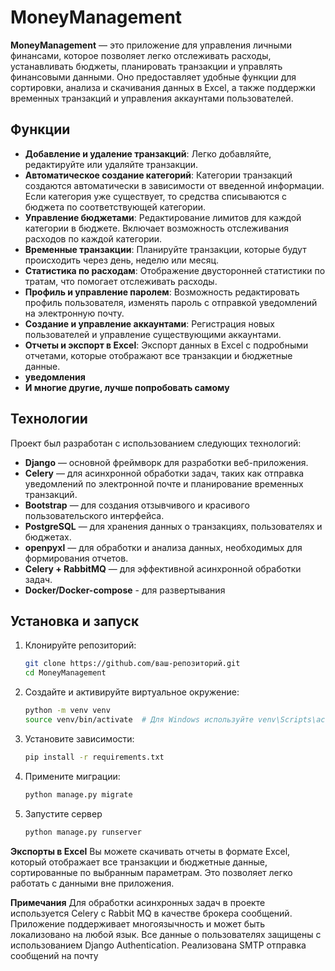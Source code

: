 # MoneyManagement

**MoneyManagement** — это приложение для управления личными финансами, которое позволяет легко отслеживать расходы, устанавливать бюджеты, планировать транзакции и управлять финансовыми данными. Оно предоставляет удобные функции для сортировки, анализа и скачивания данных в Excel, а также поддержки временных транзакций и управления аккаунтами пользователей.

## Функции

- **Добавление и удаление транзакций**: Легко добавляйте, редактируйте или удаляйте транзакции.
- **Автоматическое создание категорий**: Категории транзакций создаются автоматически в зависимости от введенной информации. Если категория уже существует, то средства списываются с бюджета по соответствующей категории.
- **Управление бюджетами**: Редактирование лимитов для каждой категории в бюджете. Включает возможность отслеживания расходов по каждой категории.
- **Временные транзакции**: Планируйте транзакции, которые будут происходить через день, неделю или месяц.
- **Статистика по расходам**: Отображение двусторонней статистики по тратам, что помогает отслеживать расходы.
- **Профиль и управление паролем**: Возможность редактировать профиль пользователя, изменять пароль с отправкой уведомлений на электронную почту.
- **Создание и управление аккаунтами**: Регистрация новых пользователей и управление существующими аккаунтами.
- **Отчеты и экспорт в Excel**: Экспорт данных в Excel с подробными отчетами, которые отображают все транзакции и бюджетные данные.
- **уведомления**
- **И многие другие, лучше попробовать самому**

## Технологии

Проект был разработан с использованием следующих технологий:

- **Django** — основной фреймворк для разработки веб-приложения.
- **Celery** — для асинхронной обработки задач, таких как отправка уведомлений по электронной почте и планирование временных транзакций.
- **Bootstrap** — для создания отзывчивого и красивого пользовательского интерфейса.
- **PostgreSQL** — для хранения данных о транзакциях, пользователях и бюджетах.
- **openpyxl** — для обработки и анализа данных, необходимых для формирования отчетов.
- **Celery + RabbitMQ** — для эффективной асинхронной обработки задач.
- **Docker/Docker-compose** - для развертывания
## Установка и запуск

1. Клонируйте репозиторий:
   ```bash
   git clone https://github.com/ваш-репозиторий.git
   cd MoneyManagement
2. Создайте и активируйте виртуальное окружение:
    ```bash
    python -m venv venv
    source venv/bin/activate  # Для Windows используйте venv\Scripts\activate
3. Установите зависимости:
    ```bash
    pip install -r requirements.txt
4. Примените миграции:
    ```bash
    python manage.py migrate
5. Запустите сервер
    ```bash
    python manage.py runserver

**Экспорты в Excel**
    Вы можете скачивать отчеты в формате Excel, который отображает все транзакции и бюджетные данные, сортированные по выбранным параметрам. Это позволяет легко работать с данными вне приложения.

**Примечания**
    Для обработки асинхронных задач в проекте используется Celery с Rabbit MQ в качестве брокера сообщений.
    Приложение поддерживает многоязычность и может быть локализовано на любой язык.
    Все данные о пользователях защищены с использованием Django Authentication.
    Реализована SMTP отправка сообщений на почту
